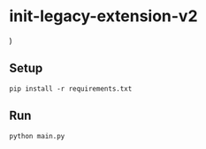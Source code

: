 # init-legacy-extension-v2

)

## Setup

```
pip install -r requirements.txt
```

## Run

```
python main.py
```
